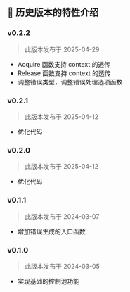 ## 📜 历史版本的特性介绍

### v0.2.2

> 此版本发布于 2025-04-29

* Acquire 函数支持 context 的透传
* Release 函数支持 context 的透传
* 调整错误类型，调整错误处理选项函数

### v0.2.1

> 此版本发布于 2025-04-12

* 优化代码

### v0.2.0

> 此版本发布于 2025-04-12

* 优化代码

### v0.1.1

> 此版本发布于 2024-03-07

* 增加错误生成的入口函数

### v0.1.0

> 此版本发布于 2024-03-05

* 实现基础的控制池功能